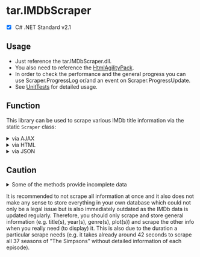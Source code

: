 # tar.IMDbScraper

 - [X] C# .NET Standard v2.1

## Usage

<ul>
  <li>Just reference the tar.IMDbScraper.dll.</li>
  <li>You also need to reference the <a href="https://www.nuget.org/packages/HtmlAgilityPack">HtmlAgilityPack</a>.</li>
  <li>In order to check the performance and the general progress you can use Scraper.ProgressLog or/and an event on Scraper.ProgressUpdate.</li>
  <li>See <a href="https://github.com/tardezyx/tar.IMDbScraper/blob/main/tar.IMDbScraper.UnitTests/TestTitle.cs">UnitTests</a> for detailed usage.</li>
</ul>

## Function

This library can be used to scrape various IMDb title information via the static `Scraper` class:

<details>
  <summary>via AJAX</summary>
  <ul>
    <li>all seasons</li>
    <li>all user reviews</li>
  </ul>
</details>
<details>
  <summary>via HTML</summary>
  <ul>
  <li>alternate versions page</li>
  <li>awards page</li>
  <li>crazy credits page</li>
  <li>critics reviews page</li>
  <li>FAQ page</li>
  <li>full credits page</li>
  <li>locations page</li>
  <li>main page</li>
  <li>parental guide page</li>
  <li>ratings page</li>
  <li>reference page</li>
  <li>soundtrack page</li>
  <li>taglines page</li>
  <li>technical page</li>
  </ul>
</details>
<details>
  <summary>via JSON</summary>
  <ul>
  <li>all alternate titles ("Also known as" = AKAs)</li>
  <li>all awards</li>
  <li>all awards for a particular awards event (via enum)</li>
  <li>all awards for a particular awards event (via string)</li>
  <li>all awards events</li>
  <li>all companies</li>
  <li>all companies of a particular category (via enum)</li>
  <li>all connections</li>
  <li>all connections of a particular category (via enum)</li>
  <li>all external reviews</li>
  <li>all external sites</li>
  <li>all external sites of a particular category (via enum)</li>
  <li>all filming dates</li>
  <li>all filming locations</li>
  <li>all goofs</li>
  <li>all goofs of a particular category (via enum)</li>
  <li>all keywords</li>
  <li>all news</li>
  <li>all plot summaries</li>
  <li>all quotes</li>
  <li>all release dates</li>
  <li>all topics</li>
  <li>all trivia entries</li>
  <li>episodes card (2 top ranked and 2 most recent episodes, if available)</li>
  <li>main news (without details)</li>
  <li>next episode (if available)</li>
  <li>storyline</li>
  <li>suggestions (search on IMDb)</li>
  </ul>
</details>

## Caution

<details>
  <summary>Some of the methods provide incomplete data</summary>
  <ul>
    <li>As long as there is no "Show more"/"All" button on any of the loaded HTML pages, the info scraped should be complete. Otherwise the corresponding JSON method needs to be used. If there is no JSON method implemented yet, the author of this library needs to be informed about the affected title.</li>
    <li>The full credits page could be incomplete depending on the production status.</li>
    <li>The critic reviews page only consists of 10 entries from metacritic.com.</li>
    <li>The locations page has only 5 filming dates and locations (JSON methods are implemented), but it also has production dates (no JSON method is implemented, yet).</li>
    <li>The main page has many infos no other method can provide, yet, but also some of those is incomplete (e.g. the technical info, therefore you need to scrape the Technical Page).</li>
    <li>The ratings page has a heatmap for all episode ratings which is not yet implemented.</li>
    <li>The reference page has (as the Main Page) some info which is incomplete.</li>
    <li>The storyline does provide some general plot entries but not all.</li>
    <li>The `localizedTitle` in the JSON methods is currently not working. E.g. if you need the German title of a French production, you need to either use `Scraper.ScrapeAllAlternateTitlesAsync` (or `Scraper.ScrapeMainPageAsync` on an operating system with the German language activated).</li>
  </ul>
</details>

It is recommended to not scrape all information at once and it also does not make any sense to store everything in your own database which could not only be a legal issue but is also immediately outdated as the IMDb data is updated regularly. Therefore, you should only scrape and store general information (e.g. title(s), year(s), genre(s), plot(s)) and scrape the other info when you really need (to display) it. This is also due to the duration a particular scrape needs (e.g. it takes already around 42 seconds to scrape all 37 seasons of "The Simpsons" without detailed information of each episode).